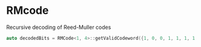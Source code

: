 # RMcode
Recursive decoding of Reed-Muller codes

```c++
auto decodedBits = RMCode<1, 4>::getValidCodeword({1, 0, 0, 1, 1, 1, 1, 1, 0, 1, 1, 1, 0, 1, 1, 0});
```
